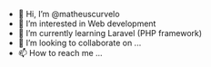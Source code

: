 - 👋 Hi, I’m @matheuscurvelo
- 👀 I’m interested in Web development
- 🌱 I’m currently learning Laravel (PHP framework)
- 💞️ I’m looking to collaborate on ...
- 📫 How to reach me ...

<!---
matheuscurvelo/matheuscurvelo is a ✨ special ✨ repository because its `README.md` (this file) appears on your GitHub profile.
You can click the Preview link to take a look at your changes.
--->
